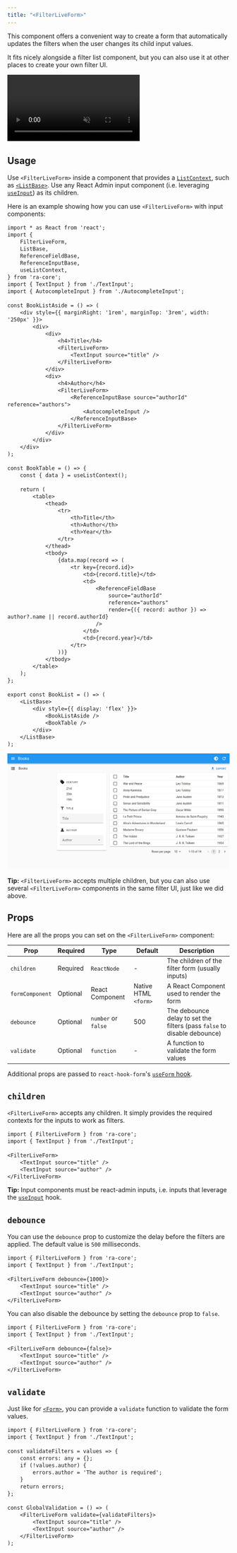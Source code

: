```yaml
---
title: "<FilterLiveForm>"
---
```


This component offers a convenient way to create a form that automatically updates the filters when the user changes its child input values.

It fits nicely alongside a filter list component, but you can also use it at other places to create your own filter UI.

<video controls autoplay playsinline muted loop>
  <source src="../img/FilterLiveForm.mp4" type="video/mp4"/>
  Your browser does not support the video tag.
</video>

## Usage

Use `<FilterLiveForm>` inside a component that provides a [`ListContext`](./useListContext.md), such as [`<ListBase>`](./ListBase.md). Use any React Admin input component (i.e. leveraging [`useInput`](../inputs/useInput.md)) as its children.

Here is an example showing how you can use `<FilterLiveForm>` with input components:

```tsx
import * as React from 'react';
import {
    FilterLiveForm,
    ListBase,
    ReferenceFieldBase,
    ReferenceInputBase,
    useListContext,
} from 'ra-core';
import { TextInput } from './TextInput';
import { AutocompleteInput } from './AutocompleteInput';

const BookListAside = () => (
    <div style={{ marginRight: '1rem', marginTop: '3rem', width: '250px' }}>
        <div>
            <div>
                <h4>Title</h4>
                <FilterLiveForm>
                    <TextInput source="title" />
                </FilterLiveForm>
            </div>
            <div>
                <h4>Author</h4>
                <FilterLiveForm>
                    <ReferenceInputBase source="authorId" reference="authors">
                        <AutocompleteInput />
                    </ReferenceInputBase>
                </FilterLiveForm>
            </div>
        </div>
    </div>
);

const BookTable = () => {
    const { data } = useListContext();
    
    return (
        <table>
            <thead>
                <tr>
                    <th>Title</th>
                    <th>Author</th>
                    <th>Year</th>
                </tr>
            </thead>
            <tbody>
                {data.map(record => (
                    <tr key={record.id}>
                        <td>{record.title}</td>
                        <td>
                            <ReferenceFieldBase 
                                source="authorId" 
                                reference="authors"
                                render={({ record: author }) => author?.name || record.authorId}
                            />
                        </td>
                        <td>{record.year}</td>
                    </tr>
                ))}
            </tbody>
        </table>
    );
};

export const BookList = () => (
    <ListBase>
        <div style={{ display: 'flex' }}>
            <BookListAside />
            <BookTable />
        </div>
    </ListBase>
);
```

![FilterLiveForm](../img/FilterLiveForm.png)

**Tip:** `<FilterLiveForm>` accepts multiple children, but you can also use several `<FilterLiveForm>` components in the same filter UI, just like we did above.

## Props

Here are all the props you can set on the `<FilterLiveForm>` component:

| Prop            | Required | Type                | Default              | Description                                                              |
| --------------- | -------- | ------------------- | -------------------- | ------------------------------------------------------------------------ |
| `children`      | Required | `ReactNode`         | -                    | The children of the filter form (usually inputs)                         |
| `formComponent` | Optional | React Component     | Native HTML `<form>` | A React Component used to render the form                                |
| `debounce`      | Optional | `number` or `false` | 500                  | The debounce delay to set the filters (pass `false` to disable debounce) |
| `validate`      | Optional | `function`          | -                    | A function to validate the form values                                   |

Additional props are passed to `react-hook-form`'s [`useForm` hook](https://react-hook-form.com/docs/useform).

## `children`

`<FilterLiveForm>` accepts any children. It simply provides the required contexts for the inputs to work as filters.

```tsx
import { FilterLiveForm } from 'ra-core';
import { TextInput } from './TextInput';

<FilterLiveForm>
    <TextInput source="title" />
    <TextInput source="author" />
</FilterLiveForm>
```

**Tip:** Input components must be react-admin inputs, i.e. inputs that leverage the [`useInput`](../inputs/useInput.md) hook.

## `debounce`

You can use the `debounce` prop to customize the delay before the filters are applied. The default value is `500` milliseconds.

```tsx
import { FilterLiveForm } from 'ra-core';
import { TextInput } from './TextInput';

<FilterLiveForm debounce={1000}>
    <TextInput source="title" />
    <TextInput source="author" />
</FilterLiveForm>
```

You can also disable the debounce by setting the `debounce` prop to `false`.

```tsx
import { FilterLiveForm } from 'ra-core';
import { TextInput } from './TextInput';

<FilterLiveForm debounce={false}>
    <TextInput source="title" />
    <TextInput source="author" />
</FilterLiveForm>
```

## `validate`

Just like for [`<Form>`](../create-edit/Form.md), you can provide a `validate` function to validate the form values.

```tsx
import { FilterLiveForm } from 'ra-core';
import { TextInput } from './TextInput';

const validateFilters = values => {
    const errors: any = {};
    if (!values.author) {
        errors.author = 'The author is required';
    }
    return errors;
};

const GlobalValidation = () => (
    <FilterLiveForm validate={validateFilters}>
        <TextInput source="title" />
        <TextInput source="author" />
    </FilterLiveForm>
);
```

